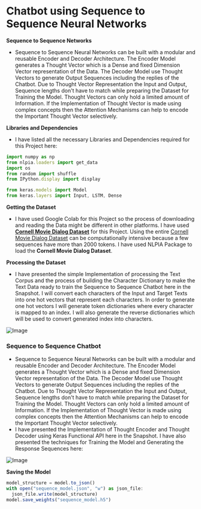 # **Chatbot using Sequence to Sequence Neural Networks**

**Sequence to Sequence Networks**
- Sequence to Sequence Neural Networks can be built with a modular and reusable Encoder and Decoder Architecture. The Encoder Model generates a Thought Vector which is a Dense and fixed Dimension Vector representation of the Data. The Decoder Model use Thought Vectors to generate Output Sequences including the replies of the Chatbot. Due to Thought Vector Representation the Input and Output, Sequence lengths don't have to match while preparing the Dataset for Training the Model. Thought Vectors can only hold a limited amount of Information. If the Implementation of Thought Vector is made using complex concepts then the Attention Mechanisms can help to encode the Important Thought Vector selectively.

**Libraries and Dependencies**
- I have listed all the necessary Libraries and Dependencies required for this Project here:

```javascript
import numpy as np                                                         
from nlpia.loaders import get_data 
import os
from random import shuffle                                                 
from IPython.display import display

from keras.models import Model
from keras.layers import Input, LSTM, Dense
```

**Getting the Dataset**
- I have used Google Colab for this Project so the process of downloading and reading the Data might be different in other platforms. I have used [**Cornell Movie Dialog Dataset**](https://www.cs.cornell.edu/~cristian/Cornell_Movie-Dialogs_Corpus.html) for this Project. Using the entire [Cornell Movie Dialog Dataset](https://www.cs.cornell.edu/~cristian/Cornell_Movie-Dialogs_Corpus.html) can be computationally intensive because a few sequences have more than 2000 tokens. I have used NLPIA Package to load the **Cornell Movie Dialog Dataset**.

**Processing the Dataset**
- I have presented the simple Implementation of processing the Text Corpus and the process of building the Character Dictionary to make the Text Data ready to train the Sequence to Sequence Chatbot here in the Snapshot. I will convert each characters of the Input and Target Texts into one hot vectors that represent each characters. In order to generate one hot vectors I will generate token dictionaries where every character is mapped to an index. I will also generate the reverse dictionaries which will be used to convert generated index into characters.

![Image](https://github.com/ThinamXx/66Days__NaturalLanguageProcessing/blob/master/Images/Day%2032.PNG)

### **Sequence to Sequence Chatbot**
- Sequence to Sequence Neural Networks can be built with a modular and reusable Encoder and Decoder Architecture. The Encoder Model generates a Thought Vector which is a Dense and fixed Dimension Vector representation of the Data. The Decoder Model use Thought Vectors to generate Output Sequences including the replies of the Chatbot. Due to Thought Vector Representation the Input and Output, Sequence lengths don't have to match while preparing the Dataset for Training the Model. Thought Vectors can only hold a limited amount of Information. If the Implementation of Thought Vector is made using complex concepts then the Attention Mechanisms can help to encode the Important Thought Vector selectively. 
- I have presented the Implementation of Thought Encoder and Thought Decoder using Keras Functional API here in the Snapshot. I have also presented the techniques for Training the Model and Generating the Response Sequences here:

![Image](https://github.com/ThinamXx/66Days__NaturalLanguageProcessing/blob/master/Images/Day%2033.PNG)

**Saving the Model**

```javascript
model_structure = model.to_json()
with open("sequence_model.json", "w") as json_file:
  json_file.write(model_structure)
model.save_weights("sequence_model.h5")
```
